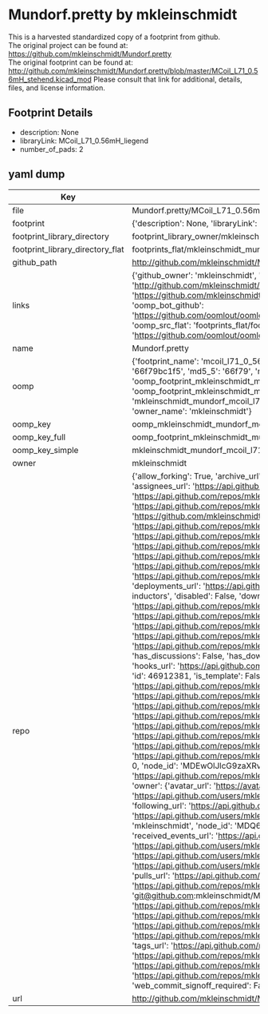 # Mundorf.pretty by mkleinschmidt  
This is a harvested standardized copy of a footprint from github.  
The original project can be found at:  
https://github.com/mkleinschmidt/Mundorf.pretty  
The original footprint can be found at:
http://github.com/mkleinschmidt/Mundorf.pretty/blob/master/MCoil_L71_0.56mH_stehend.kicad_mod
Please consult that link for additional, details, files, and license information.  
## Footprint Details
* description: None  
* libraryLink: MCoil_L71_0.56mH_liegend  
* number_of_pads: 2  
## yaml dump  
| Key | Value |  
| --- | --- |  
| file | Mundorf.pretty/MCoil_L71_0.56mH_liegend.kicad_mod |  
| footprint | {'description': None, 'libraryLink': 'MCoil_L71_0.56mH_liegend', 'number_of_pads': 2} |  
| footprint_library_directory | footprint_library_owner/mkleinschmidt_Mundorf.pretty |  
| footprint_library_directory_flat | footprints_flat/mkleinschmidt_mundorf_mcoil_l71_0_56mh_liegend/working |  
| github_path | http://github.com/mkleinschmidt/Mundorf.pretty/blob/master/MCoil_L71_0.56mH_liegend.kicad_mod |  
| links | {'github_owner': 'mkleinschmidt', 'github_repo_name': 'Mundorf.pretty', 'github_src': 'http://github.com/mkleinschmidt/Mundorf.pretty/blob/master/MCoil_L71_0.56mH_stehend.kicad_mod', 'github_src_repo': 'https://github.com/mkleinschmidt/Mundorf.pretty', 'oomp_bot': 'footprints/mkleinschmidt_mundorf_mcoil_l71_0_56mh_liegend/working', 'oomp_bot_github': 'https://github.com/oomlout/oomlout_oomp_footprint_bot/tree/main/footprints/mkleinschmidt_mundorf_mcoil_l71_0_56mh_liegend/working', 'oomp_src_flat': 'footprints_flat/footprints_flat/mkleinschmidt_mundorf_mcoil_l71_0_56mh_liegend/working', 'oomp_src_flat_github': 'https://github.com/oomlout/oomlout_oomp_footprint_src/tree/main/footprints_flat/mkleinschmidt_mundorf_mcoil_l71_0_56mh_liegend/working'} |  
| name | Mundorf.pretty |  
| oomp | {'footprint_name': 'mcoil_l71_0_56mh_liegend', 'library_name': 'mundorf', 'md5': '66f79bc1f56a72cd5f266f9051d46d09', 'md5_10': '66f79bc1f5', 'md5_5': '66f79', 'md5_6': '66f79b', 'oomp_key': 'oomp_mkleinschmidt_mundorf_mcoil_l71_0_56mh_liegend', 'oomp_key_extra': 'oomp_footprint_mkleinschmidt_mundorf_mcoil_l71_0_56mh_liegend', 'oomp_key_full': 'oomp_footprint_mkleinschmidt_mundorf_mcoil_l71_0_56mh_liegend_66f79b', 'oomp_key_simple': 'mkleinschmidt_mundorf_mcoil_l71_0_56mh_liegend', 'original_filename': 'Mundorf.pretty/MCoil_L71_0.56mH_liegend.kicad_mod', 'owner_name': 'mkleinschmidt'} |  
| oomp_key | oomp_mkleinschmidt_mundorf_mcoil_l71_0_56mh_liegend |  
| oomp_key_full | oomp_footprint_mkleinschmidt_mundorf_mcoil_l71_0_56mh_liegend |  
| oomp_key_simple | mkleinschmidt_mundorf_mcoil_l71_0_56mh_liegend |  
| owner | mkleinschmidt |  
| repo | {'allow_forking': True, 'archive_url': 'https://api.github.com/repos/mkleinschmidt/Mundorf.pretty/{archive_format}{/ref}', 'archived': False, 'assignees_url': 'https://api.github.com/repos/mkleinschmidt/Mundorf.pretty/assignees{/user}', 'blobs_url': 'https://api.github.com/repos/mkleinschmidt/Mundorf.pretty/git/blobs{/sha}', 'branches_url': 'https://api.github.com/repos/mkleinschmidt/Mundorf.pretty/branches{/branch}', 'clone_url': 'https://github.com/mkleinschmidt/Mundorf.pretty.git', 'collaborators_url': 'https://api.github.com/repos/mkleinschmidt/Mundorf.pretty/collaborators{/collaborator}', 'comments_url': 'https://api.github.com/repos/mkleinschmidt/Mundorf.pretty/comments{/number}', 'commits_url': 'https://api.github.com/repos/mkleinschmidt/Mundorf.pretty/commits{/sha}', 'compare_url': 'https://api.github.com/repos/mkleinschmidt/Mundorf.pretty/compare/{base}...{head}', 'contents_url': 'https://api.github.com/repos/mkleinschmidt/Mundorf.pretty/contents/{+path}', 'contributors_url': 'https://api.github.com/repos/mkleinschmidt/Mundorf.pretty/contributors', 'created_at': '2015-11-26T08:01:25Z', 'default_branch': 'master', 'deployments_url': 'https://api.github.com/repos/mkleinschmidt/Mundorf.pretty/deployments', 'description': 'KiCAD footprints for Mundorf inductors', 'disabled': False, 'downloads_url': 'https://api.github.com/repos/mkleinschmidt/Mundorf.pretty/downloads', 'events_url': 'https://api.github.com/repos/mkleinschmidt/Mundorf.pretty/events', 'fork': False, 'forks': 0, 'forks_count': 0, 'forks_url': 'https://api.github.com/repos/mkleinschmidt/Mundorf.pretty/forks', 'full_name': 'mkleinschmidt/Mundorf.pretty', 'git_commits_url': 'https://api.github.com/repos/mkleinschmidt/Mundorf.pretty/git/commits{/sha}', 'git_refs_url': 'https://api.github.com/repos/mkleinschmidt/Mundorf.pretty/git/refs{/sha}', 'git_tags_url': 'https://api.github.com/repos/mkleinschmidt/Mundorf.pretty/git/tags{/sha}', 'git_url': 'git://github.com/mkleinschmidt/Mundorf.pretty.git', 'has_discussions': False, 'has_downloads': True, 'has_issues': True, 'has_pages': False, 'has_projects': True, 'has_wiki': True, 'homepage': None, 'hooks_url': 'https://api.github.com/repos/mkleinschmidt/Mundorf.pretty/hooks', 'html_url': 'https://github.com/mkleinschmidt/Mundorf.pretty', 'id': 46912381, 'is_template': False, 'issue_comment_url': 'https://api.github.com/repos/mkleinschmidt/Mundorf.pretty/issues/comments{/number}', 'issue_events_url': 'https://api.github.com/repos/mkleinschmidt/Mundorf.pretty/issues/events{/number}', 'issues_url': 'https://api.github.com/repos/mkleinschmidt/Mundorf.pretty/issues{/number}', 'keys_url': 'https://api.github.com/repos/mkleinschmidt/Mundorf.pretty/keys{/key_id}', 'labels_url': 'https://api.github.com/repos/mkleinschmidt/Mundorf.pretty/labels{/name}', 'language': None, 'languages_url': 'https://api.github.com/repos/mkleinschmidt/Mundorf.pretty/languages', 'license': None, 'merges_url': 'https://api.github.com/repos/mkleinschmidt/Mundorf.pretty/merges', 'milestones_url': 'https://api.github.com/repos/mkleinschmidt/Mundorf.pretty/milestones{/number}', 'mirror_url': None, 'name': 'Mundorf.pretty', 'network_count': 0, 'node_id': 'MDEwOlJlcG9zaXRvcnk0NjkxMjM4MQ==', 'notifications_url': 'https://api.github.com/repos/mkleinschmidt/Mundorf.pretty/notifications{?since,all,participating}', 'open_issues': 0, 'open_issues_count': 0, 'owner': {'avatar_url': 'https://avatars.githubusercontent.com/u/1336384?v=4', 'events_url': 'https://api.github.com/users/mkleinschmidt/events{/privacy}', 'followers_url': 'https://api.github.com/users/mkleinschmidt/followers', 'following_url': 'https://api.github.com/users/mkleinschmidt/following{/other_user}', 'gists_url': 'https://api.github.com/users/mkleinschmidt/gists{/gist_id}', 'gravatar_id': '', 'html_url': 'https://github.com/mkleinschmidt', 'id': 1336384, 'login': 'mkleinschmidt', 'node_id': 'MDQ6VXNlcjEzMzYzODQ=', 'organizations_url': 'https://api.github.com/users/mkleinschmidt/orgs', 'received_events_url': 'https://api.github.com/users/mkleinschmidt/received_events', 'repos_url': 'https://api.github.com/users/mkleinschmidt/repos', 'site_admin': False, 'starred_url': 'https://api.github.com/users/mkleinschmidt/starred{/owner}{/repo}', 'subscriptions_url': 'https://api.github.com/users/mkleinschmidt/subscriptions', 'type': 'User', 'url': 'https://api.github.com/users/mkleinschmidt'}, 'private': False, 'pulls_url': 'https://api.github.com/repos/mkleinschmidt/Mundorf.pretty/pulls{/number}', 'pushed_at': '2015-11-26T08:04:43Z', 'releases_url': 'https://api.github.com/repos/mkleinschmidt/Mundorf.pretty/releases{/id}', 'size': 1, 'ssh_url': 'git@github.com:mkleinschmidt/Mundorf.pretty.git', 'stargazers_count': 0, 'stargazers_url': 'https://api.github.com/repos/mkleinschmidt/Mundorf.pretty/stargazers', 'statuses_url': 'https://api.github.com/repos/mkleinschmidt/Mundorf.pretty/statuses/{sha}', 'subscribers_count': 2, 'subscribers_url': 'https://api.github.com/repos/mkleinschmidt/Mundorf.pretty/subscribers', 'subscription_url': 'https://api.github.com/repos/mkleinschmidt/Mundorf.pretty/subscription', 'svn_url': 'https://github.com/mkleinschmidt/Mundorf.pretty', 'tags_url': 'https://api.github.com/repos/mkleinschmidt/Mundorf.pretty/tags', 'teams_url': 'https://api.github.com/repos/mkleinschmidt/Mundorf.pretty/teams', 'temp_clone_token': None, 'topics': [], 'trees_url': 'https://api.github.com/repos/mkleinschmidt/Mundorf.pretty/git/trees{/sha}', 'updated_at': '2015-11-26T08:01:25Z', 'url': 'https://api.github.com/repos/mkleinschmidt/Mundorf.pretty', 'visibility': 'public', 'watchers': 0, 'watchers_count': 0, 'web_commit_signoff_required': False} |  
| url | http://github.com/mkleinschmidt/Mundorf.pretty |  

